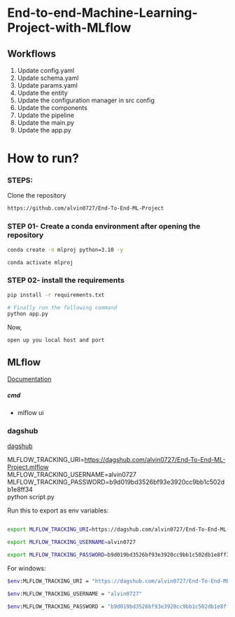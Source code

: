 # End-to-end-Machine-Learning-Project-with-MLflow


## Workflows

1. Update config.yaml
2. Update schema.yaml
3. Update params.yaml
4. Update the entity
5. Update the configuration manager in src config
6. Update the components
7. Update the pipeline 
8. Update the main.py
9. Update the app.py



# How to run?
### STEPS:

Clone the repository

```bash
https://github.com/alvin0727/End-To-End-ML-Project
```
### STEP 01- Create a conda environment after opening the repository

```bash
conda create -n mlproj python=3.10 -y
```

```bash
conda activate mlproj
```


### STEP 02- install the requirements
```bash
pip install -r requirements.txt
```


```bash
# Finally run the following command
python app.py
```

Now,
```bash
open up you local host and port
```



## MLflow

[Documentation](https://mlflow.org/docs/latest/index.html)


##### cmd
- mlflow ui

### dagshub
[dagshub](https://dagshub.com/)

MLFLOW_TRACKING_URI=https://dagshub.com/alvin0727/End-To-End-ML-Project.mlflow \
MLFLOW_TRACKING_USERNAME=alvin0727 \
MLFLOW_TRACKING_PASSWORD=b9d019bd3526bf93e3920cc9bb1c502db1e8ff34 \
python script.py

Run this to export as env variables:

```bash

export MLFLOW_TRACKING_URI=https://dagshub.com/alvin0727/End-To-End-ML-Project.mlflow 

export MLFLOW_TRACKING_USERNAME=alvin0727 

export MLFLOW_TRACKING_PASSWORD=b9d019bd3526bf93e3920cc9bb1c502db1e8ff34

```

For windows:

```bash
$env:MLFLOW_TRACKING_URI = "https://dagshub.com/alvin0727/End-To-End-ML-Project.mlflow"

$env:MLFLOW_TRACKING_USERNAME = "alvin0727"

$env:MLFLOW_TRACKING_PASSWORD = "b9d019bd3526bf93e3920cc9bb1c502db1e8ff34"

```